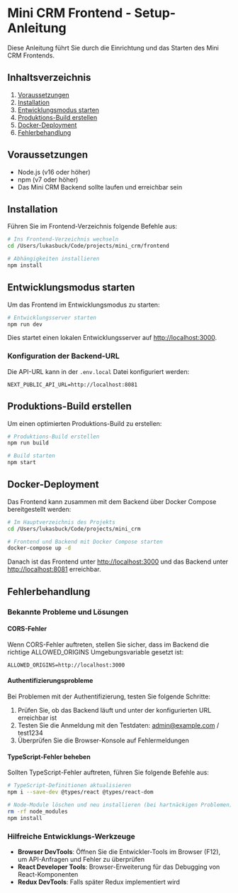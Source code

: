 # Mini CRM Frontend - Setup-Anleitung

Diese Anleitung führt Sie durch die Einrichtung und das Starten des Mini CRM Frontends.

## Inhaltsverzeichnis

1. [Voraussetzungen](#voraussetzungen)
2. [Installation](#installation)
3. [Entwicklungsmodus starten](#entwicklungsmodus-starten)
4. [Produktions-Build erstellen](#produktions-build-erstellen)
5. [Docker-Deployment](#docker-deployment)
6. [Fehlerbehandlung](#fehlerbehandlung)

## Voraussetzungen

- Node.js (v16 oder höher)
- npm (v7 oder höher)
- Das Mini CRM Backend sollte laufen und erreichbar sein

## Installation

Führen Sie im Frontend-Verzeichnis folgende Befehle aus:

```bash
# Ins Frontend-Verzeichnis wechseln
cd /Users/lukasbuck/Code/projects/mini_crm/frontend

# Abhängigkeiten installieren
npm install
```

## Entwicklungsmodus starten

Um das Frontend im Entwicklungsmodus zu starten:

```bash
# Entwicklungsserver starten
npm run dev
```

Dies startet einen lokalen Entwicklungsserver auf [http://localhost:3000](http://localhost:3000).

### Konfiguration der Backend-URL

Die API-URL kann in der `.env.local` Datei konfiguriert werden:

```
NEXT_PUBLIC_API_URL=http://localhost:8081
```

## Produktions-Build erstellen

Um einen optimierten Produktions-Build zu erstellen:

```bash
# Produktions-Build erstellen
npm run build

# Build starten
npm start
```

## Docker-Deployment

Das Frontend kann zusammen mit dem Backend über Docker Compose bereitgestellt werden:

```bash
# Im Hauptverzeichnis des Projekts
cd /Users/lukasbuck/Code/projects/mini_crm

# Frontend und Backend mit Docker Compose starten
docker-compose up -d
```

Danach ist das Frontend unter [http://localhost:3000](http://localhost:3000) und das Backend unter [http://localhost:8081](http://localhost:8081) erreichbar.

## Fehlerbehandlung

### Bekannte Probleme und Lösungen

#### CORS-Fehler

Wenn CORS-Fehler auftreten, stellen Sie sicher, dass im Backend die richtige ALLOWED_ORIGINS Umgebungsvariable gesetzt ist:

```
ALLOWED_ORIGINS=http://localhost:3000
```

#### Authentifizierungsprobleme

Bei Problemen mit der Authentifizierung, testen Sie folgende Schritte:

1. Prüfen Sie, ob das Backend läuft und unter der konfigurierten URL erreichbar ist
2. Testen Sie die Anmeldung mit den Testdaten: admin@example.com / test1234
3. Überprüfen Sie die Browser-Konsole auf Fehlermeldungen

#### TypeScript-Fehler beheben

Sollten TypeScript-Fehler auftreten, führen Sie folgende Befehle aus:

```bash
# TypeScript-Definitionen aktualisieren
npm i --save-dev @types/react @types/react-dom

# Node-Module löschen und neu installieren (bei hartnäckigen Problemen)
rm -rf node_modules
npm install
```

### Hilfreiche Entwicklungs-Werkzeuge

- **Browser DevTools**: Öffnen Sie die Entwickler-Tools im Browser (F12), um API-Anfragen und Fehler zu überprüfen
- **React Developer Tools**: Browser-Erweiterung für das Debugging von React-Komponenten
- **Redux DevTools**: Falls später Redux implementiert wird
